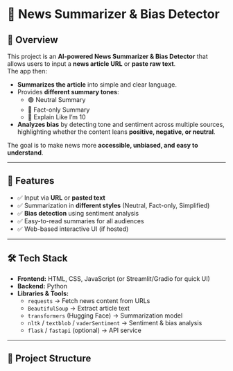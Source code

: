 # 📰 News Summarizer & Bias Detector

## 📌 Overview
This project is an **AI-powered News Summarizer & Bias Detector** that allows users to input a **news article URL** or **paste raw text**.  
The app then:
- **Summarizes the article** into simple and clear language.  
- Provides **different summary tones**:
  - 🟢 Neutral Summary  
  - 📑 Fact-only Summary  
  - 👶 Explain Like I’m 10  
- **Analyzes bias** by detecting tone and sentiment across multiple sources, highlighting whether the content leans **positive, negative, or neutral**.  

The goal is to make news more **accessible, unbiased, and easy to understand**.

---

## 🚀 Features
- ✅ Input via **URL** or **pasted text**
- ✅ Summarization in **different styles** (Neutral, Fact-only, Simplified)
- ✅ **Bias detection** using sentiment analysis
- ✅ Easy-to-read summaries for all audiences
- ✅ Web-based interactive UI (if hosted)

---

## 🛠️ Tech Stack
- **Frontend:** HTML, CSS, JavaScript (or Streamlit/Gradio for quick UI)  
- **Backend:** Python  
- **Libraries & Tools:**
  - `requests` → Fetch news content from URLs  
  - `BeautifulSoup` → Extract article text  
  - `transformers` (Hugging Face) → Summarization model  
  - `nltk` / `textblob` / `vaderSentiment` → Sentiment & bias analysis  
  - `flask` / `fastapi` (optional) → API service  

---

## 📂 Project Structure

